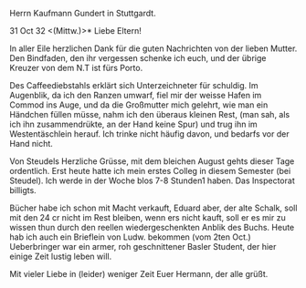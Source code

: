 Herrn Kaufmann Gundert in Stuttgardt.

 31 Oct 32 <(Mittw.)>*
Liebe Eltern!

In aller Eile herzlichen Dank für die guten Nachrichten von der lieben Mutter. Den Bindfaden, den ihr vergessen schenke ich euch, und der übrige Kreuzer von dem N.T ist fürs Porto.

Des Caffeediebstahls erklärt sich Unterzeichneter für schuldig. Im Augenblik, da ich den Ranzen umwarf, fiel mir der weisse Hafen im Commod ins Auge, und da die Großmutter mich gelehrt, wie man ein Händchen füllen müsse, nahm ich den überaus kleinen Rest, (man sah, als ich ihn zusammendrükte, an der Hand keine Spur) und trug ihn im Westentäschlein herauf. Ich trinke nicht häufig davon, und bedarfs vor der Hand nicht.

Von Steudels Herzliche Grüsse, mit dem bleichen August gehts dieser Tage ordentlich. Erst heute hatte ich mein erstes Colleg in diesem Semester (bei Steudel). Ich werde in der Woche blos 7-8 Stunden1 haben. Das Inspectorat billigts.

Bücher habe ich schon mit Macht verkauft, Eduard aber, der alte Schalk, soll mit den 24 cr nicht im Rest bleiben, wenn ers nicht kauft, soll er es mir zu wissen thun durch den reellen wiedergeschenkten Anblik des Buchs. 
Heute hab ich auch ein Brieflein von Ludw. bekommen (vom 2ten Oct.) Ueberbringer war ein armer, roh geschnittener Basler Student, der hier einige Zeit lustig leben will.

Mit vieler Liebe in (leider) weniger Zeit
 Euer Hermann,
der alle grüßt.
